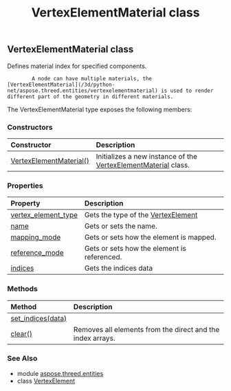 ﻿---
title: VertexElementMaterial class
second_title: Aspose.3D for Python via .NET API References
description: 
type: docs
weight: 460
url: /python-net/aspose.threed.entities/vertexelementmaterial/
is_root: false
---

## VertexElementMaterial class

Defines material index for specified components.
            
            A node can have multiple materials, the [VertexElementMaterial](/3d/python-net/aspose.threed.entities/vertexelementmaterial) is used to render different part of the geometry in different materials.



The VertexElementMaterial type exposes the following members:

### Constructors
| Constructor | Description |
| :- | :- |
| [VertexElementMaterial()](/3d/python-net/aspose.threed.entities/vertexelementmaterial/__init__/#) | Initializes a new instance of the [VertexElementMaterial](/3d/python-net/aspose.threed.entities/vertexelementmaterial) class. |


### Properties
| Property | Description |
| :- | :- |
| [vertex_element_type](/3d/python-net/aspose.threed.entities/vertexelementmaterial/vertex_element_type) | Gets the type of the [VertexElement](/3d/python-net/aspose.threed.entities/vertexelement) |
| [name](/3d/python-net/aspose.threed.entities/vertexelementmaterial/name) | Gets or sets the name. |
| [mapping_mode](/3d/python-net/aspose.threed.entities/vertexelementmaterial/mapping_mode) | Gets or sets how the element is mapped. |
| [reference_mode](/3d/python-net/aspose.threed.entities/vertexelementmaterial/reference_mode) | Gets or sets how the element is referenced. |
| [indices](/3d/python-net/aspose.threed.entities/vertexelementmaterial/indices) | Gets the indices data |


### Methods
| Method | Description |
| :- | :- |
| [set_indices(data)](/3d/python-net/aspose.threed.entities/vertexelementmaterial/set_indices/#int[]) |  |
| [clear()](/3d/python-net/aspose.threed.entities/vertexelementmaterial/clear/#) | Removes all elements from the direct and the index arrays. |


### See Also

* module [aspose.threed.entities](../)
* class [VertexElement](/3d/python-net/aspose.threed.entities/vertexelement)
